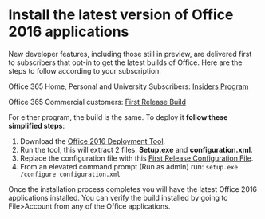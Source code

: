 # Install the latest version of Office 2016 applications #

New developer features, including those still in preview, are delivered first to subscribers that opt-in to get the latest builds of Office. Here are the steps to follow according to your subscription. 



Office 365 Home, Personal and University Subscribers: [Insiders Program](https://products.office.com/en-us/office-insider)

Office 365 Commercial customers: [First Release Build](https://support.office.com/en-us/article/Install-the-First-Release-build-for-Office-365-for-business-customers-4dd8ba40-73c0-4468-b778-c7b744d03ead?ui=en-US&rs=en-US&ad=US)

For either program, the build is the same. To deploy it **follow these simplified steps**: 

1.	Download the [Office 2016 Deployment Tool](http://www.microsoft.com/en-us/download/details.aspx?id=49117). 
2.	Run the tool, this will extract 2 files. **Setup.exe** and **configuration.xml**.
3.	Replace the configuration file with this [First Release Configuration File](https://raw.githubusercontent.com/OfficeDev/Office-Add-in-Commands-Samples/master/Tools/FirstReleaseConfig/configuration.xml).
4.	From an elevated command prompt (Run as admin) run:
    `setup.exe /configure configuration.xml`

Once the installation process completes you will have the latest Office 2016 applications installed. You can verify the build installed by going to File>Account from any of the Office applications. 

